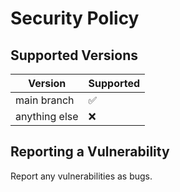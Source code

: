 # Security Policy

## Supported Versions

| Version |  Supported          |
| ------- |  ------------------ |
| main  branch   | :white_check_mark: |
| anything else   | :x:                |


## Reporting a Vulnerability

Report any vulnerabilities as bugs.

